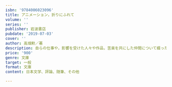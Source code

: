 ```yaml
---
isbn: '9784006023096'
title: アニメーション，折りにふれて
volume: ''
series: ''
publisher: 岩波書店
pubdate: '2019-07-03'
cover: ''
author: 高畑勲／著
description: 自らの仕事や，影響を受けた人々や作品，苦楽を共にした仲間について綴った数々のエッセイをまとめる．
price: '900'
genre: 文庫
target: 一般
format: 文庫
content: 日本文学、評論、随筆、その他

---
```

